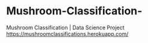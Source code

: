 # Mushroom-Classification-
Mushroom Classification | Data Science Project
https://mushroomclassifications.herokuapp.com/
